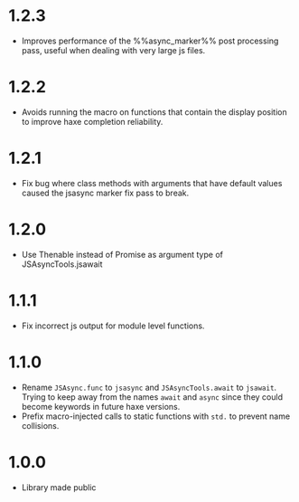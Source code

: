 # 1.2.3

* Improves performance of the %%async_marker%% post processing pass, useful when dealing with very large js files.

# 1.2.2

* Avoids running the macro on functions that contain the display position to improve haxe completion reliability.

# 1.2.1

* Fix bug where class methods with arguments that have default values caused the jsasync marker fix pass to break.

# 1.2.0

* Use Thenable instead of Promise as argument type of JSAsyncTools.jsawait

# 1.1.1

* Fix incorrect js output for module level functions.

# 1.1.0

* Rename `JSAsync.func` to `jsasync` and `JSAsyncTools.await` to `jsawait`. Trying to keep away from the names `await` and `async` since they could become keywords in future haxe versions.
* Prefix macro-injected calls to static functions with `std.` to prevent name collisions.

# 1.0.0

* Library made public